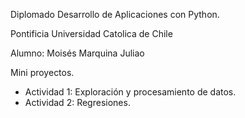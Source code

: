 Diplomado Desarrollo de Aplicaciones con Python.

Pontificia Universidad Catolica de Chile

Alumno: Moisés Marquina Juliao

Mini proyectos.
- Actividad 1: Exploración y procesamiento de datos.
- Actividad 2: Regresiones.
